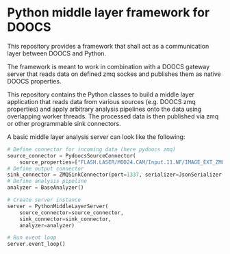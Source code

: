 # Python middle layer framework for DOOCS

This repository provides a framework that shall act as a communication layer between DOOCS and Python.

The framework is meant to work in combination with a DOOCS gateway server that reads data on defined zmq sockes and publishes them as native DOOCS properties. 

This repository contains the Python classes to build a middle layer application that reads data from various sources (e.g. DOOCS zmq properties) and apply arbitrary analysis pipelines onto the data using overlapping worker threads. The processed data is then published via zmq or other programmable sink connectors.

A basic middle layer analysis server can look like the following:

```python
# Define connector for incoming data (here pydoocs zmq)
source_connector = PydoocsSourceConnector(
    source_properties=["FLASH.LASER/MOD24.CAM/Input.11.NF/IMAGE_EXT_ZMQ"])
# Define output connector
sink_connector = ZMQSinkConnector(port=1337, serializer=JsonSerializer())
# Define analysis pipeline
analyzer = BaseAnalyzer()

# Create server instance
server = PythonMiddleLayerServer(
    source_connector=source_connector,
    sink_connector=sink_connector,
    analyzer=analyzer)

# Run event loop
server.event_loop()
```